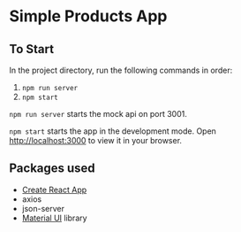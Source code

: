 # Simple Products App

## To Start

In the project directory, run the following commands in order:

1. `npm run server`
2. `npm start`

`npm run server` starts the mock api on port 3001.

`npm start` starts the app in the development mode. Open [http://localhost:3000](http://localhost:3000) to view it in your browser.

## Packages used

- [Create React App](create-react-app.dev)
- axios
- json-server
- [Material UI](https://mui.com/) library
